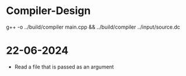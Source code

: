 # Compiler-Design
g++ -o ../build/compiler main.cpp && ../build/compiler ../input/source.dc

# 22-06-2024
- Read a file that is passed as an argument 